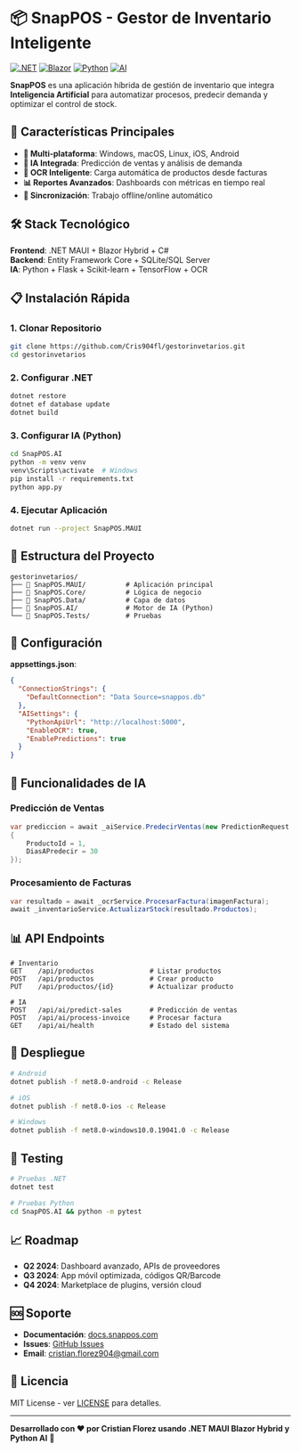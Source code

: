 # 📦 SnapPOS - Gestor de Inventario Inteligente

[![.NET](https://img.shields.io/badge/.NET-8.0-512BD4?style=flat&logo=dotnet)](https://dotnet.microsoft.com/)
[![Blazor](https://img.shields.io/badge/Blazor-Hybrid-512BD4?style=flat&logo=blazor)](https://blazor.net/)
[![Python](https://img.shields.io/badge/Python-3.8+-3776AB?style=flat&logo=python)](https://python.org/)
[![AI](https://img.shields.io/badge/AI-Machine%20Learning-FF6F00?style=flat&logo=tensorflow)](https://tensorflow.org/)

**SnapPOS** es una aplicación híbrida de gestión de inventario que integra **Inteligencia Artificial** para automatizar procesos, predecir demanda y optimizar el control de stock.

## 🚀 Características Principales

- **📱 Multi-plataforma**: Windows, macOS, Linux, iOS, Android
- **🤖 IA Integrada**: Predicción de ventas y análisis de demanda
- **🧾 OCR Inteligente**: Carga automática de productos desde facturas
- **📊 Reportes Avanzados**: Dashboards con métricas en tiempo real
- **🔄 Sincronización**: Trabajo offline/online automático

## 🛠️ Stack Tecnológico

**Frontend**: .NET MAUI + Blazor Hybrid + C#  
**Backend**: Entity Framework Core + SQLite/SQL Server  
**IA**: Python + Flask + Scikit-learn + TensorFlow + OCR

## 📋 Instalación Rápida

### 1. Clonar Repositorio
```bash
git clone https://github.com/Cris904fl/gestorinvetarios.git
cd gestorinvetarios
```

### 2. Configurar .NET
```bash
dotnet restore
dotnet ef database update
dotnet build
```

### 3. Configurar IA (Python)
```bash
cd SnapPOS.AI
python -m venv venv
venv\Scripts\activate  # Windows
pip install -r requirements.txt
python app.py
```

### 4. Ejecutar Aplicación
```bash
dotnet run --project SnapPOS.MAUI
```

## 📁 Estructura del Proyecto

```
gestorinvetarios/
├── 📂 SnapPOS.MAUI/          # Aplicación principal
├── 📂 SnapPOS.Core/          # Lógica de negocio
├── 📂 SnapPOS.Data/          # Capa de datos
├── 📂 SnapPOS.AI/            # Motor de IA (Python)
└── 📂 SnapPOS.Tests/         # Pruebas
```

## 🔧 Configuración

**appsettings.json**:
```json
{
  "ConnectionStrings": {
    "DefaultConnection": "Data Source=snappos.db"
  },
  "AISettings": {
    "PythonApiUrl": "http://localhost:5000",
    "EnableOCR": true,
    "EnablePredictions": true
  }
}
```

## 🤖 Funcionalidades de IA

### Predicción de Ventas
```csharp
var prediccion = await _aiService.PredecirVentas(new PredictionRequest
{
    ProductoId = 1,
    DiasAPredecir = 30
});
```

### Procesamiento de Facturas
```csharp
var resultado = await _ocrService.ProcesarFactura(imagenFactura);
await _inventarioService.ActualizarStock(resultado.Productos);
```

## 📊 API Endpoints

```http
# Inventario
GET    /api/productos              # Listar productos
POST   /api/productos              # Crear producto
PUT    /api/productos/{id}         # Actualizar producto

# IA
POST   /api/ai/predict-sales       # Predicción de ventas
POST   /api/ai/process-invoice     # Procesar factura
GET    /api/ai/health              # Estado del sistema
```

## 📱 Despliegue

```bash
# Android
dotnet publish -f net8.0-android -c Release

# iOS
dotnet publish -f net8.0-ios -c Release

# Windows
dotnet publish -f net8.0-windows10.0.19041.0 -c Release
```

## 🧪 Testing

```bash
# Pruebas .NET
dotnet test

# Pruebas Python
cd SnapPOS.AI && python -m pytest
```

## 📈 Roadmap

- **Q2 2024**: Dashboard avanzado, APIs de proveedores
- **Q3 2024**: App móvil optimizada, códigos QR/Barcode
- **Q4 2024**: Marketplace de plugins, versión cloud

## 🆘 Soporte

- **Documentación**: [docs.snappos.com](https://docs.snappos.com)
- **Issues**: [GitHub Issues](https://github.com/Cris904fl/gestorinvetarios/issues)
- **Email**: cristian.florez904@gmail.com

## 📜 Licencia

MIT License - ver [LICENSE](LICENSE) para detalles.

---

**Desarrollado con ❤️ por Cristian Florez usando .NET MAUI Blazor Hybrid y Python AI** 🚀
